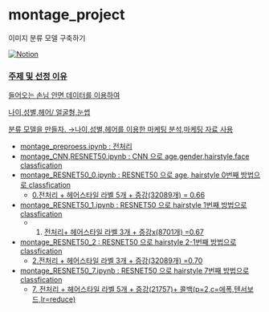 # montage_project
이미지 분류 모델 구축하기

  <a href="https://www.notion.so/wew1202/2-62a3b8c8f5aa486facdd88e5c2a79dd6">![Notion](https://img.shields.io/badge/Notion-%23000000.svg?style=for-the-badge&logo=notion&logoColor=white)


### 주제 및 선정 이유

들어오는 손님 안면 데이터를 이용하여

나이,성별,헤어/ 얼굴형,눈썹

분류 모델을 만들자. →나이,성별,헤어를 이용한 마케팅 분석,마케팅 자료 사용


- montage_preproess.ipynb : 전처리
- montage_CNN,RESNET50.ipynb : CNN 으로 age,gender,hairstyle,face classfication
- montage_RESNET50_0.ipynb : RESNET50 으로 age, hairstyle 0번째 방법으로 classfication
  - 0.전처리 + 헤어스타일 라벨 5개 + 증강(32089개)  = 0.66
- montage_RESNET50_1.ipynb : RESNET50 으로 hairstyle 1번째 방법으로 classfication
  - 1. 전처리+ 헤어스타일 라벨 3개 + 증강x(8701개) =0.67
- montage_RESNET50_2 : RESNET50 으로 hairstyle 2-1번째 방법으로 classfication
  - 2.전처리 + 헤어스타일 라벨 3개 + 증강(32089개) =0.70
- montage_RESNET50_7.ipynb : RESNET50 으로 hairstyle 7번째 방법으로 classfication
  - 7. 전처리 + 헤어스타일 라벨 5개 + 증강(21757)+ 콜백(p=2,c=에폭,텐서보드,lr=reduce)
